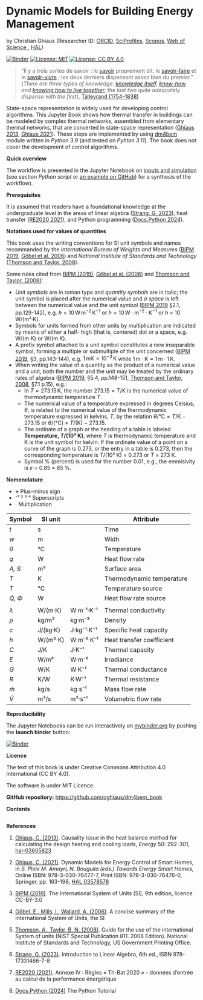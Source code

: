 # Dynamic Models for Building Energy Management

by Christian Ghiaus (Researcher ID: [ORCID](https://orcid.org/0000-0001-5561-1245), [SciProfiles](https://sciprofiles.com/profile/2970335), [Scopus](https://www.scopus.com/authid/detail.uri?authorId=6603390490), [Web of Science ](https://www.webofscience.com/wos/author/record/1651371), [HAL](https://cv.hal.science/cghiaus))

[![Binder](https://mybinder.org/badge_logo.svg)](https://mybinder.org/v2/gh/cghiaus/dm4bem_book/HEAD)
[![License: MIT](https://img.shields.io/badge/License-MIT-yellow.svg)](https://github.com/cghiaus/dm4bem_book/blob/main/LICENSE)
[![License: CC BY 4.0](https://licensebuttons.net/l/by/4.0/80x15.png)](https://creativecommons.org/licenses/by/4.0/)

> “Il y a trois sortes de savoir : le [savoir](https://fr.m.wikipedia.org/wiki/Savoir) proprement dit, le [savoir-faire](https://fr.m.wikipedia.org/wiki/Savoir-faire) et le [savoir-vivre](https://fr.m.wikipedia.org/wiki/Civilité) ; les deux derniers dispensent assez bien du premier." (*There are three types of knowledge: [knowledge itself](https://en.m.wikipedia.org/wiki/Knowledge), [know-how](https://en.m.wikipedia.org/wiki/Procedural_knowledge), and [knowing how to live together](https://en.m.wikipedia.org/wiki/Etiquette); the last two quite adequately dispense with the first*), [Talleyrand (1754-1838)](https://en.m.wikipedia.org/wiki/Charles_Maurice_de_Talleyrand-Périgord)


State-space representation is widely used for developing control algorithms. This Jupyter Book shows how thermal transfer in buildings can be modeled by complex thermal networks, assembled from elementary thermal networks, that are converted in state-space representation ([Ghiaus 2013](https://hal.archives-ouvertes.fr/hal-03605823/document), [Ghiaus 2021](https://doi.org/10.1007/978-3-030-76477-7_5)). These steps are implemented by using [dm4bem](tutorials/dm4bem.py) module written in _Python 3.9_ (and tested on _Pyhton 3.11_). The book does not cover the development of control algorithms.


__Quick overview__

The workflow is presented in the Jupyter Notebook on [inputs and simulation](tutorials/pd05simulation.ipynb) (see section _Python script_ or [an example on GitHub](https://github.com/cghiaus/dm4bem_toy_model)) for a synthesis of the workflow).


__Prerequisites__

It is assumed that readers have a foundational knowledge at the undergraduate level in the areas of linear algebra ([Strang, G. 2023](https://math.mit.edu/~gs/linearalgebra/ila6/indexila6.html)), heat transfer ([RE2020 2021](https://rt-re-batiment.developpement-durable.gouv.fr/IMG/pdf/annexeiv_arrete_4_aout_2021.pdf)), and Python programming ([Docs.Python 2024](https://docs.python.org/3/tutorial/index.html)).


__Notations used for values of quantities__

This book uses the writing conventions for SI unit symbols and names recommanded by the *International Bureau of Weights and Measures* ([BIPM 2019](https://www.bipm.org/documents/20126/41483022/SI-Brochure-9-EN.pdf/2d2b50bf-f2b4-9661-f402-5f9d66e4b507?version=1.11&t=1671101192839&download=true), [Gőbel et al. 2006](https://www.bipm.org/documents/20126/41483022/SI-Brochure-9-concise-EN.pdf/2fda4656-e236-0fcb-3867-36ca74eea4e3)) and *National Institute of Standards and Technology* ([Thomson and Taylor. 2008](https://nvlpubs.nist.gov/nistpubs/Legacy/SP/nistspecialpublication811e2008.pdf)).

Some rules cited from [BIPM (2019)](https://www.bipm.org/documents/20126/41483022/SI-Brochure-9-EN.pdf/2d2b50bf-f2b4-9661-f402-5f9d66e4b507?version=1.11&t=1671101192839&download=true), [Gőbel et al. (2006)](https://www.bipm.org/documents/20126/41483022/SI-Brochure-9-concise-EN.pdf/2fda4656-e236-0fcb-3867-36ca74eea4e3) and [Thomson and Taylor. (2008)](https://nvlpubs.nist.gov/nistpubs/Legacy/SP/nistspecialpublication811e2008.pdf):
- _Unit symbols_ are in roman type and _quantity symbols_ are in italic; the unit symbol is placed after the numerical value and _a space_ is left between the numerical value and the unit symbol ([BIPM 2019](https://www.bipm.org/documents/20126/41483022/SI-Brochure-9-EN.pdf/2d2b50bf-f2b4-9661-f402-5f9d66e4b507?version=1.11&t=1671101192839&download=true) §2.1, pp.129-142), e.g. $h = 10 \, \mathrm{W \, m^{−2} \, K^{−1}}$ or $h = 10\, \mathrm{W·m^{−2}·K^{−1}}$ or $h$ = 10 W/(m²·K).
- Symbols for units formed from other units by multiplication are indicated by means of either a half- high (that is, centered) dot or a space, e.g. W/(m⋅K) or W/(m K).
- A prefix symbol attached to a unit symbol constitutes a new inseparable symbol, forming a multiple or submultiple of the unit concerned ([BIPM 2019](https://www.bipm.org/documents/20126/41483022/SI-Brochure-9-EN.pdf/2d2b50bf-f2b4-9661-f402-5f9d66e4b507?version=1.11&t=1671101192839&download=true), §3, pp.143-144), e.g. $1 \, \mathrm{mK} = 10^{-3} \, \mathrm{K}$ while $1 \, \mathrm{m·K} = 1 \, \mathrm{m} · 1 \, \mathrm{K}.$
- When writing the value of a quantity as the product of a numerical value and a unit, both the number and the unit may be treated by the ordinary rules of algebra ([BIPM 2019](https://www.bipm.org/documents/20126/41483022/SI-Brochure-9-EN.pdf/2d2b50bf-f2b4-9661-f402-5f9d66e4b507?version=1.11&t=1671101192839&download=true), §5.4, pp.148-151, [Thomson and Taylor, 2008](https://nvlpubs.nist.gov/nistpubs/Legacy/SP/nistspecialpublication811e2008.pdf), §7.1 p.15), e.g.:
    - In $T = 273.15 \, \mathrm{K}$, the number $273.15 = T /\mathrm{K}$ is the numerical value of thermodynamic temperature $T.$
    - The numerical value of a temperature expressed in degrees Celsius, $\theta$, is related to the numerical value of the thermodynamic temperature expressed in kelvins, $T$, by the relation $\theta /\mathrm{°C} = T/ \mathrm{K} − 273.15$ or $\theta$/(°C) = $T$/(K) − 273.15.
    - The ordinate of a graph or the heading of a table is labeled __Temperature, $T$/(10³ K)__, where $T$ is thermodynamic temperature and K is the unit symbol for kelvin. If the ordinate value of a point on a curve of the graph is 0.273, or the entry in a table is 0.273, then the corresponding temperature is $T$/(10³ K) = 0.273 or $T$ = 273 K.
    - Symbol % (percent) is used for the number 0.01, e.g., the emmisivity is $\varepsilon$ = 0.85 = 85 %.

__Nomenclature__

- ±                           Plus-minus sign
- ⁻¹  ²   ³   ⁴               Superscripts
- ·                           Multiplication

|Symbol| SI unit |          | Attribute |
|------|---------|----------|-----------|
| _t_  | s       |          | Time      |
| _w_  | m       |          | Widh      |
| _θ_  | °C      |          | Temperature |
| _q_  | W       |          | Heat flow rate |
|_A, S_| m²      |          | Surface area |
| _T_  | K       |          | Thermodynamic temperature|
| _T_  | °C      |          | Temperature source|
|_Q̇, Φ_| W       |          | Heat flow rate source |
|      |         |          |                |
| _λ_  | W/(m·K) |W·m⁻¹·K⁻¹ | Thermal conductivity|
| _ρ_  | kg/m³   |kg·m⁻³    | Density |
| _c_  | J/(kg·K)|J·kg⁻¹·K⁻¹| Specific heat capacity |
| _h_  | W/(m²·K)|W·m⁻²·K⁻¹ | Heat transfer coefficient |
| _C_  | J/K     |J·K⁻¹     | Thermal capacity |
| _E_  | W/m²    |W·m⁻²     | Irradiance |
| _G_  | W/K     |W·K⁻¹     | Thermal conductance |
| _R_  | K/W     |K·W⁻¹     | Thermal resistance |
| _ṁ_  | kg/s    |kg·s⁻¹    | Mass flow rate |
| _V̇_  | m³/s    |m³·s⁻¹    | Volumetric flow rate |

__Reproducibility__

The Jupyter Notebooks can be run interactively on [mybinder.org](https://mybinder.org) by pushing the __launch binder__ button:

[![Binder](https://mybinder.org/badge_logo.svg)](https://mybinder.org/v2/gh/cghiaus/dm4bem_book/HEAD)

__Licence__

The text of this book is under Creative Commons Attribution 4.0 International (CC BY 4.0).

The software is under MIT Licence.


__GitHub repository:__ https://github.com/cghiaus/dm4bem_book


__Contents__

```{tableofcontents}
```

__References__

1. [Ghiaus, C. (2013)](https://doi.org/10.1016/j.energy.2012.10.024). Causality issue in the heat balance method for calculating the design heating and cooling loads, *Energy* 50: 292-301, [hal-03605823](https://hal.archives-ouvertes.fr/hal-03605823/document)

2. [Ghiaus, C. (2021)](https://doi.org/10.1007/978-3-030-76477-7_5). Dynamic Models for Energy Control of Smart Homes, in *S. Ploix M. Amayri, N. Bouguila (eds.) Towards Energy Smart Homes*, Online ISBN: 978-3-030-76477-7, Print ISBN: 978-3-030-76476-0, Springer, pp. 163-198, [HAL 03578578](https://hal.archives-ouvertes.fr/hal-03578578/document)

3. [BIPM (2019)](https://www.bipm.org/documents/20126/41483022/SI-Brochure-9-EN.pdf/2d2b50bf-f2b4-9661-f402-5f9d66e4b507?version=1.11&t=1671101192839&download=true). The International System of Units (SI), 9th edition, licence CC-BY-3.0

4. [Gőbel, E., Mills, I., Wallard,  A. (2006)](https://www.bipm.org/documents/20126/41483022/SI-Brochure-9-concise-EN.pdf/2fda4656-e236-0fcb-3867-36ca74eea4e3). A concise summary of the International System of Units, the SI

5. [Thomson, A., Taylor, B. N. (2008)](https://nvlpubs.nist.gov/nistpubs/Legacy/SP/nistspecialpublication811e2008.pdf). Guide for the use of the international System of units (NIST Special Publication 811․ 2008 Edition). National Institute of Standards and Technology, US Government Printing Office.

6. [Strang, G. (2023)](https://math.mit.edu/~gs/linearalgebra/ila6/indexila6.html). Introduction to Linear Algebra, 6th ed., ISBN 978-17331466-7-8

7. [RE2020 (2021)](https://rt-re-batiment.developpement-durable.gouv.fr/IMG/pdf/annexeiv_arrete_4_aout_2021.pdf). Annexe IV : Règles « Th-Bat 2020 » - données d’entrée au calcul de la performance énergétique

8. [Docs.Python (2024)](https://docs.python.org/3/tutorial/index.html) The Python Tutorial